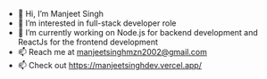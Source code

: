 - 👋 Hi, I’m Manjeet Singh
- 👀 I’m interested in full-stack developer role
- 🌱 I’m currently working on Node.js for backend development and ReactJs for the frontend development
- 📫 Reach me at manjeetsinghmzn2002@gmail.com
- 📫 Check out https://manjeetsinghdev.vercel.app/

<!---
manu101018/manu101018 is a ✨ special ✨ repository because its `README.md` (this file) appears on your GitHub profile.
You can click the Preview link to take a look at your changes.
--->
